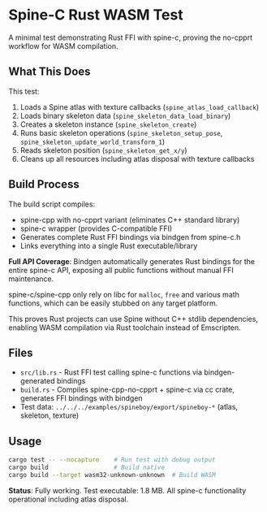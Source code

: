 # Spine-C Rust WASM Test

A minimal test demonstrating Rust FFI with spine-c, proving the no-cpprt workflow for WASM compilation.

## What This Does

This test:
1. Loads a Spine atlas with texture callbacks (`spine_atlas_load_callback`)
2. Loads binary skeleton data (`spine_skeleton_data_load_binary`)
3. Creates a skeleton instance (`spine_skeleton_create`)
4. Runs basic skeleton operations (`spine_skeleton_setup_pose`, `spine_skeleton_update_world_transform_1`)
5. Reads skeleton position (`spine_skeleton_get_x/y`)
6. Cleans up all resources including atlas disposal with texture callbacks

## Build Process

The build script compiles:
- spine-cpp with no-cpprt variant (eliminates C++ standard library)
- spine-c wrapper (provides C-compatible FFI)
- Generates complete Rust FFI bindings via bindgen from spine-c.h
- Links everything into a single Rust executable/library

**Full API Coverage**: Bindgen automatically generates Rust bindings for the entire spine-c API, exposing all public functions without manual FFI maintenance.

spine-c/spine-cpp only rely on libc for `malloc`, `free` and various math functions, which can be easily stubbed on any target platform.

This proves Rust projects can use Spine without C++ stdlib dependencies, enabling WASM compilation via Rust toolchain instead of Emscripten.

## Files

- `src/lib.rs` - Rust FFI test calling spine-c functions via bindgen-generated bindings
- `build.rs` - Compiles spine-cpp-no-cpprt + spine-c via cc crate, generates FFI bindings with bindgen
- Test data: `../../../examples/spineboy/export/spineboy-*` (atlas, skeleton, texture)

## Usage

```bash
cargo test -- --nocapture    # Run test with debug output
cargo build                  # Build native
cargo build --target wasm32-unknown-unknown  # Build WASM
```

**Status**: Fully working. Test executable: 1.8 MB. All spine-c functionality operational including atlas disposal.